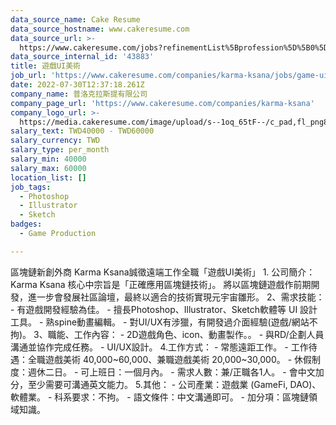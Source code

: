 ```yaml
---
data_source_name: Cake Resume
data_source_hostname: www.cakeresume.com
data_source_url: >-
  https://www.cakeresume.com/jobs?refinementList%5Bprofession%5D%5B0%5D=game-production&range%5Bsalary_range%5D%5Bmin%5D=1000000
data_source_internal_id: '43883'
title: 遊戲UI美術
job_url: 'https://www.cakeresume.com/companies/karma-ksana/jobs/game-ui-art'
date: 2022-07-30T12:37:18.261Z
company_name: 普洛克拉斯提有限公司
company_page_url: 'https://www.cakeresume.com/companies/karma-ksana'
company_logo_url: >-
  https://media.cakeresume.com/image/upload/s--1oq_65tF--/c_pad,fl_png8,h_200,w_200/v1659104649/qobwil4xelxg3vfi8ozy.png
salary_text: TWD40000 - TWD60000
salary_currency: TWD
salary_type: per_month
salary_min: 40000
salary_max: 60000
location_list: []
job_tags:
  - Photoshop
  - Illustrator
  - Sketch
badges:
  - Game Production

---
```


區塊鏈新創外商 Karma Ksana誠徵遠端工作全職「遊戲UI美術」 1. 公司簡介： Karma Ksana 核心中宗旨是「正確應用區塊鏈技術」。 將以區塊鏈遊戲作前期開發，進一步會發展社區論壇，最終以適合的技術實現元宇宙雛形。 2、需求技能： - 有遊戲開發經驗為佳。 - 擅長Photoshop、Illustrator、Sketch軟體等 UI 設計工具。 - 熟spine動畫編輯。 - 對UI/UX有涉獵，有開發過介面經驗(遊戲/網站不拘)。 3、職能、工作內容： - 2D遊戲角色、icon、動畫製作。。 - 與RD/企劃人員溝通並協作完成任務。 - UI/UX設計。 4.工作方式： - 常態遠距工作。 - 工作待遇：全職遊戲美術 40,000~60,000、兼職遊戲美術 20,000~30,000。 - 休假制度：週休二日。 - 可上班日：一個月內。 - 需求人數：兼/正職各1人。 - 會中文加分，至少需要可溝通英文能力。 5.其他： - 公司產業：遊戲業 (GameFi, DAO)、軟體業。 - 科系要求：不拘。 - 語文條件：中文溝通即可。 - 加分項：區塊鏈領域知識。 